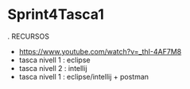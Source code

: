 # Sprint4Tasca1
. RECURSOS
- https://www.youtube.com/watch?v=_thI-4AF7M8
- tasca nivell 1 : eclipse
- tasca nivell 2 : intellij
- tasca nivell 1 : eclipse/intellij + postman
